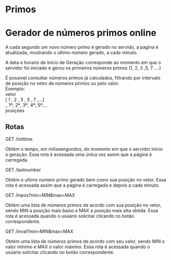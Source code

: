 # Primos

<h1>Gerador de números primos online</h1>
<p>
A cada segundo um novo número primo é gerado no servido, a pagina é atualizada, mostrando o ultimo número gerado, a cada minuto.
</p>
<p>
A data e horario de inicio de Geração corresponde ao momento em que o servidor foi iniciado e gerou os primeiros números primos (1, 2, 3 ,5, 7 ....)
</p>
<p>
É possivel consultar números primos já calculados, filtrando por intervalo de posição no vetor de números primos ou pelo valor.<br/>
Exemplo:<br/>
vetor<br/>
[ 1 , 2 , 3 , 5 , 7 ,...]<br/>
_ 1º, 2º, 3º, 4º, 5º,...<br/>
posições<br/>
</p>

<h2>Rotas</h2>
<span>GET /inittime</span>
<p>Obtém o tempo, em milissengundos, do momento em que o servidor inicio o geração. Essa rota é acessada uma única vez assim que a página é carregada.</p>

<span>GET /lastnumber</span>
<p>Obtém o ultimo número primo gerado bem como sua posição no vetor. Essa rota é acessada assim que a página é carregada e depois a cada minuto.</p>

<span>GET /inpos?min=MIN&max=MAX</span>
<p>Obtém uma lista de números primos de acordo com sua posição no vetor, sendo MIN a posição mais baixo e MAX a posição mais alta obtida. Essa rota é acessada quando o usúario solicitar clicando no botão correspondente.</p>

<span>GET /inval?min=MIN&max=MAX</span>
<p>Obtém uma lista de números primos de acordo com seu valor, sendo MIN o valor mínimo e MAX o valor máximo. Essa rota é acessada quando o usúario solicitar clicando no botão correspondente.</p>